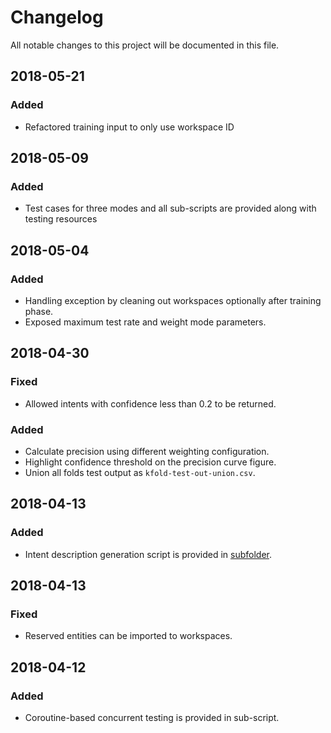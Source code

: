 # Changelog
All notable changes to this project will be documented in this file.

## 2018-05-21
### Added
- Refactored training input to only use workspace ID

## 2018-05-09
### Added
- Test cases for three modes and all sub-scripts are provided along with testing resources

## 2018-05-04
### Added
- Handling exception by cleaning out workspaces optionally after training phase.
- Exposed maximum test rate and weight mode parameters.

## 2018-04-30
### Fixed
- Allowed intents with confidence less than 0.2 to be returned.

### Added
- Calculate precision using different weighting configuration.
- Highlight confidence threshold on the precision curve figure.
- Union all folds test output as `kfold-test-out-union.csv`.

## 2018-04-13
### Added
- Intent description generation script is provided in [subfolder](intent-description).

## 2018-04-13
### Fixed
- Reserved entities can be imported to workspaces.

## 2018-04-12
### Added
- Coroutine-based concurrent testing is provided in sub-script.
